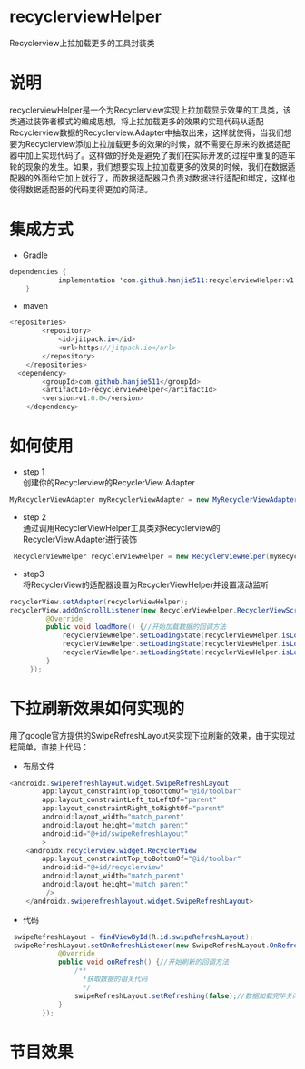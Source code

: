 # recyclerviewHelper
Recyclerview上拉加载更多的工具封装类
# 说明  
recyclerviewHelper是一个为Recyclerview实现上拉加载显示效果的工具类，该类通过装饰者模式的编成思想，将上拉加载更多的效果的实现代码从适配Recyclerview数据的Recyclerview.Adapter中抽取出来，这样就使得，当我们想要为Recyclerview添加上拉加载更多的效果的时候，就不需要在原来的数据适配器中加上实现代码了。这样做的好处是避免了我们在实际开发的过程中重复的造车轮的现象的发生。如果，我们想要实现上拉加载更多的效果的时候，我们在数据适配器的外面给它加上就行了，而数据适配器只负责对数据进行适配和绑定，这样也使得数据适配器的代码变得更加的简洁。  
# 集成方式
* Gradle  
```java
dependencies {
	        implementation 'com.github.hanjie511:recyclerviewHelper:v1.0.0'
	}
```  
* maven  
```java
<repositories>
		<repository>
		    <id>jitpack.io</id>
		    <url>https://jitpack.io</url>
		</repository>
	</repositories>
  <dependency>
	    <groupId>com.github.hanjie511</groupId>
	    <artifactId>recyclerviewHelper</artifactId>
	    <version>v1.0.0</version>
	</dependency>
  ```
  # 如何使用
  * step 1  
  创建你的Recyclerview的RecyclerView.Adapter
  ```java
  MyRecyclerViewAdapter myRecyclerViewAdapter = new MyRecyclerViewAdapter(dataList);
  ```  
  * step 2  
  通过调用RecyclerViewHelper工具类对Recyclerview的RecyclerView.Adapter进行装饰  
  ```java
   RecyclerViewHelper recyclerViewHelper = new RecyclerViewHelper(myRecyclerViewAdapter);
   ```  
   * step3   
   将RecyclerView的适配器设置为RecyclerViewHelper并设置滚动监听  
   ```java
   recyclerView.setAdapter(recyclerViewHelper);
   recyclerView.addOnScrollListener(new RecyclerViewHelper.RecyclerViewScrollListener() {
            @Override
            public void loadMore() {//开始加载数据的回调方法
                recyclerViewHelper.setLoadingState(recyclerViewHelper.isLoading);//设置正在加载数据的状态
                recyclerViewHelper.setLoadingState(recyclerViewHelper.isLoadindComplete);//设置数据加载完成的状态
                recyclerViewHelper.setLoadingState(recyclerViewHelper.isLoadindEnd);//设置没有更多数据可以加载的状态
            }
        });
```  
# 下拉刷新效果如何实现的
用了google官方提供的SwipeRefreshLayout来实现下拉刷新的效果，由于实现过程简单，直接上代码：  
* 布局文件 
```java
<androidx.swiperefreshlayout.widget.SwipeRefreshLayout
        app:layout_constraintTop_toBottomOf="@id/toolbar"
        app:layout_constraintLeft_toLeftOf="parent"
        app:layout_constraintRight_toRightOf="parent"
        android:layout_width="match_parent"
        android:layout_height="match_parent"
        android:id="@+id/swipeRefreshLayout"
        >
    <androidx.recyclerview.widget.RecyclerView
        app:layout_constraintTop_toBottomOf="@id/toolbar"
        android:id="@+id/recyclerview"
        android:layout_width="match_parent"
        android:layout_height="match_parent"
         />
    </androidx.swiperefreshlayout.widget.SwipeRefreshLayout> 
```  
* 代码  
```java
 swipeRefreshLayout = findViewById(R.id.swipeRefreshLayout);
 swipeRefreshLayout.setOnRefreshListener(new SwipeRefreshLayout.OnRefreshListener() {//设置下拉刷新的监听
            @Override
            public void onRefresh() {//开始刷新的回调方法
                /**
                  *获取数据的相关代码
                  */
                swipeRefreshLayout.setRefreshing(false);//数据加载完毕关闭刷新效果
            }
        });
```  


# 节目效果
